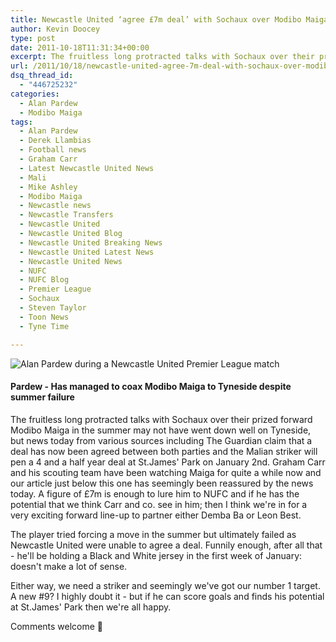 ```yaml
---
title: Newcastle United ‘agree £7m deal’ with Sochaux over Modibo Maiga
author: Kevin Doocey
type: post
date: 2011-10-18T11:31:34+00:00
excerpt: The fruitless long protracted talks with Sochaux over their prized forward Modibo Maiga in the summer may not have went down well on Tyneside..
url: /2011/10/18/newcastle-united-agree-7m-deal-with-sochaux-over-modibo-maiga/
dsq_thread_id:
  - "446725232"
categories:
  - Alan Pardew
  - Modibo Maiga
tags:
  - Alan Pardew
  - Derek Llambias
  - Football news
  - Graham Carr
  - Latest Newcastle United News
  - Mali
  - Mike Ashley
  - Modibo Maiga
  - Newcastle news
  - Newcastle Transfers
  - Newcastle United
  - Newcastle United Blog
  - Newcastle United Breaking News
  - Newcastle United Latest News
  - Newcastle United News
  - NUFC
  - NUFC Blog
  - Premier League
  - Sochaux
  - Steven Taylor
  - Toon News
  - Tyne Time

---
```

![Alan Pardew during a Newcastle United Premier League match](https://www.tynetime.com/wp-content/uploads/2011/10/Alan-Pardew-NUFC-2011.jpg "Alan-Pardew-NUFC-2011")

#### Pardew - Has managed to coax Modibo Maiga to Tyneside despite summer failure

The fruitless long protracted talks with Sochaux over their prized forward Modibo Maiga in the summer may not have went down well on Tyneside, but news today from various sources including The Guardian claim that a deal has now been agreed between both parties and the Malian striker will pen a 4 and a half year deal at St.James' Park on January 2nd. Graham Carr and his scouting  team have been watching Maiga for quite a while now and our article just below this one has seemingly been reassured by the news today. A figure of £7m is enough to lure him to NUFC and if he has the potential that we think Carr and co. see in him; then I think we're in for a very exciting forward line-up to partner either Demba Ba or Leon Best.

The player tried forcing a move in the summer but ultimately failed as Newcastle United were unable to agree a deal. Funnily enough, after all that - he'll be holding a Black and White jersey in the first week of January: doesn't make a lot of sense.

Either way, we need a striker and seemingly we've got our number 1 target. A new #9? I highly doubt it - but if he can score goals and finds his potential at St.James' Park then we're all happy.

Comments welcome 🙂
